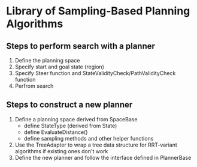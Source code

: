 # Library of Sampling-Based Planning Algorithms

## Steps to perform search with a planner

1. Define the planning space
2. Specify start and goal state (region)
3. Specify Steer function and StateValidityCheck/PathValidityCheck function
4. Perfrom search

## Steps to construct a new planner

1. Define a planning space derived from SpaceBase
   * define StateType (derived from State)
   * define EvaluateDistance()
   * define sampling methods and other helper functions
2. Use the TreeAdapter to wrap a tree data structure for RRT-variant algorithms if existing ones don't work
3. Define the new planner and follow the interface defined in PlannerBase
   
